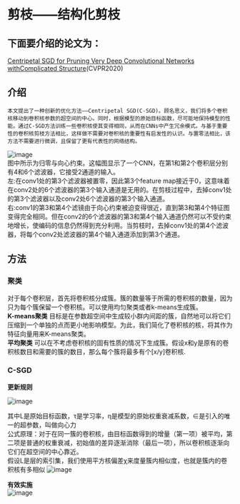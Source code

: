 # 剪枝——结构化剪枝
## 下面要介绍的论文为：
[Centripetal SGD for Pruning Very Deep Convolutional Networks withComplicated Structure](https://openaccess.thecvf.com/content_CVPR_2019/papers/Ding_Centripetal_SGD_for_Pruning_Very_Deep_Convolutional_Networks_With_Complicated_CVPR_2019_paper.pdf)(CVPR2020)
## 介绍
    本文提出了一种创新的优化方法——Centripetal SGD(C-SGD)。顾名思义，我们将多个卷积核移动到卷积核参数的超空间的中心。同时，根据模型的原始目标函数，尽可能地保持模型的性能。通过C-SGD方法训练一些卷积核使其变得相同，从而在CNNs中产生冗余模式。与基于重要性的卷积核剪枝方法相比，这样做不需要对卷积核的重要性有启发性的认识。与置零法相比，该方法不需要进行微调，且保留了更有代表性的网络结构。  
![image](https://user-images.githubusercontent.com/80331072/118096150-90ab9e80-b403-11eb-89f2-6617e946b085.png)  
图中所示为归零与向心约束。这幅图显示了一个CNN，在第1和第2个卷积层分别有4和6个滤波器，它接受2通道的输入。  
左:在conv1处的第3个滤波器被置零，因此第3个feature map接近于0，这意味着在conv2处的6个滤波器的第3个输入通道是无用的。在剪枝过程中，去掉conv1处的第3个滤波器以及conv2处6个滤波器的第3个输入通道。  
右:conv1的第3和第4个滤镜由于向心约束被迫变得很近，直到第3和第4个特征图变得完全相同。但在conv2的6个滤波器的第3和第4个输入通道仍然可以不受约束地增长，使编码的信息仍然得到充分利用。当剪枝时，去掉conv1处的第4个滤波器，将每个conv2处滤波器的第4个输入通道添加到第3个通道。  
## 方法
### 聚类
对于每个卷积层，首先将卷积核分成簇。簇的数量等于所需的卷积核的数量，因为只为每个簇保留一个卷积核。可以使用均匀聚类或者k-means生成簇。  
**K-means聚类** 目标是在参数超空间中生成较小群内间距的簇，自然地可以将它们压缩到一个单独的点而更小地影响模型。为此，我们简化了卷积核的核，将其作为特征向量用来K-means聚类。  
**平均聚类** 可以在不考虑卷积核的固有性质的情况下生成簇。假设x和y是原有的卷积核数目和需要的簇的数目，那么每个簇将最多有个[x/y]卷积核.  
### C-SGD
**更新规则**  

![image](https://user-images.githubusercontent.com/80331072/118098355-5ee80700-b406-11eb-9189-f851ef3d9c68.png)

其中L是原始目标函数，τ是学习率，η是模型的原始权重衰减系数，∈是引入的唯一的超参数，叫做向心力  
公式原理：对于在同一簇的卷积核，由目标函数得到的增量（第一项）被平均，第二项是普通的权重衰减，初始值的差异逐渐消除（最后一项），所以卷积核逐渐向它们在超空间的中心靠近。  
假设L是层的索引集，我们使用平方核偏差χ来度量簇内相似度，也就是簇内的卷积核有多相似
![image](https://user-images.githubusercontent.com/80331072/118098608-b1292800-b406-11eb-983f-e0eb43619a51.png)  

**有效实施**  
![image](https://user-images.githubusercontent.com/80331072/118099550-f863e880-b407-11eb-8172-d2b9f3119d88.png)



